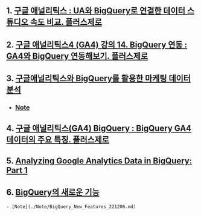 ## 1. [구글 애널리틱스 : UA와 BigQuery로 연결한 데이터 스튜디오 속도 비교. 플러스제로](https://www.youtube.com/watch?v=lLPch1J2E6U&ab_channel=PlusZero)

## 2. [구글 애널리틱스4 (GA4) 강의 14. BigQuery 연동 : GA4와 BigQuery 연동해보기. 플러스제로](https://www.youtube.com/watch?v=NKElVGkiNFU&ab_channel=PlusZero)

## 3. [구글애널리틱스와 BigQuery를 활용한 마케팅 데이터분석](https://www.youtube.com/watch?v=DS18mM2PE1I&ab_channel=%EB%A9%94%EA%B0%80%EC%A1%B4)
- ### [Note](./ga_bigquery/GA_BigQuery_Marketing_Analytics.md)

## 4. [구글 애널리틱스(GA4) BigQuery : BigQuery GA4 데이터의 주요 특징. 플러스제로](https://www.youtube.com/watch?v=FUkYiUZk3rU&ab_channel=PlusZero)

## 5. [Analyzing Google Analytics Data in BigQuery: Part 1](https://youtu.be/UhCvi6312bE)

## 6. [BigQuery의 새로운 기능](https://youtu.be/l19_XWRuhj8)
    - [Note](./Note/BigQuery_New_Features_221206.md)